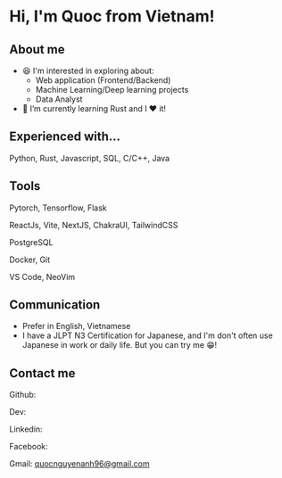 # Hi, I'm Quoc from Vietnam!

## About me
- :satisfied: I'm interested in exploring about:
  * Web application (Frontend/Backend)
  * Machine Learning/Deep learning projects
  * Data Analyst
- 🌱 I’m currently learning Rust and I :heart: it!

## Experienced with...
Python, Rust, Javascript, SQL, C/C++, Java

## Tools
Pytorch, Tensorflow, Flask

ReactJs, Vite, NextJS, ChakraUI, TailwindCSS

PostgreSQL

Docker, Git

VS Code, NeoVim

## Communication
- Prefer in English, Vietnamese
- I have a JLPT N3 Certification for Japanese, and I'm don't often use Japanese in work or daily life. But you can try me :grin:!

## Contact me
Github:

Dev:

Linkedin:

Facebook:

Gmail: quocnguyenanh96@gmail.com

<!--
**naquoc/naquoc** is a ✨ _special_ ✨ repository because its `README.md` (this file) appears on your GitHub profile.

Here are some ideas to get you started:

- 🔭 I’m currently working on ...
- 🌱 I’m currently learning ...
- 👯 I’m looking to collaborate on ...
- 🤔 I’m looking for help with ...
- 💬 Ask me about ...
- 📫 How to reach me: ...
- 😄 Pronouns: ...
- ⚡ Fun fact: ...
-->
